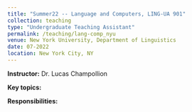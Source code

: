 ```yaml
---
title: "Summer22 -- Language and Computers, LING-UA 901"
collection: teaching
type: "Undergraduate Teaching Assistant"
permalink: /teaching/lang-comp_nyu
venue: New York University, Department of Linguistics
date: 07-2022
location: New York City, NY
---
```


<b>Instructor:</b> Dr. Lucas Champollion

<b>Key topics:</b>

<b>Responsibilities:</b> 
